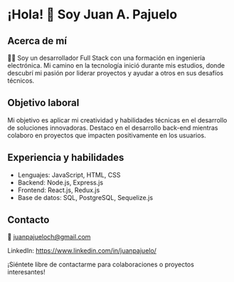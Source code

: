 # ¡Hola! 👋 Soy Juan A. Pajuelo

## Acerca de mí
👨‍💻 Soy un desarrollador Full Stack con una formación en ingeniería electrónica. Mi camino en la tecnología inició durante mis estudios, donde descubrí mi pasión por liderar proyectos y ayudar a otros en sus desafíos técnicos.

## Objetivo laboral
Mi objetivo es aplicar mi creatividad y habilidades técnicas en el desarrollo de soluciones innovadoras. Destaco en el desarrollo back-end mientras colaboro en proyectos que impacten positivamente en los usuarios.

## Experiencia y habilidades
- Lenguajes: JavaScript, HTML, CSS
- Backend: Node.js, Express.js
- Frontend: React.js, Redux.js
- Base de datos: SQL, PostgreSQL, Sequelize.js

## Contacto
📧 juanpajueloch@gmail.com

LinkedIn: https://www.linkedin.com/in/juanpajuelo/

¡Siéntete libre de contactarme para colaboraciones o proyectos interesantes!
